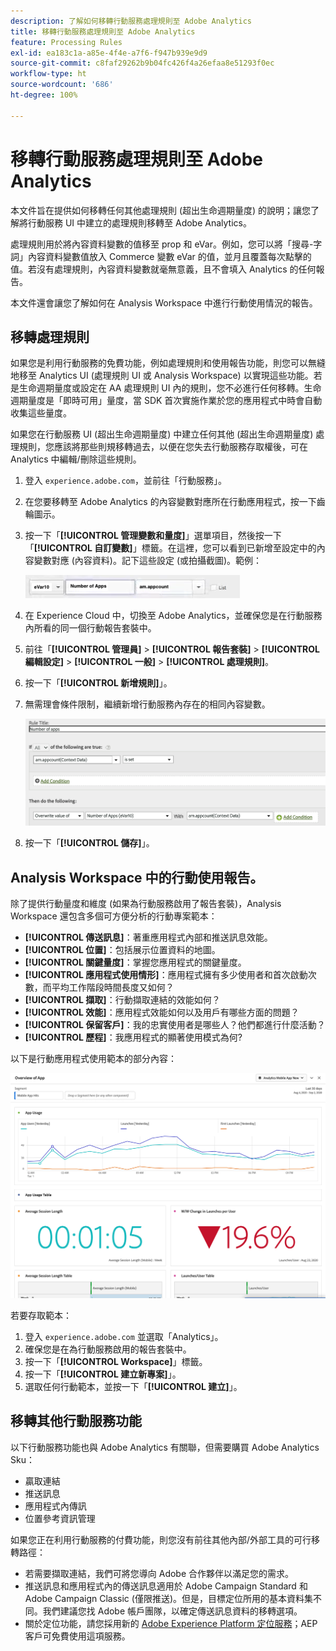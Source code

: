 ```yaml
---
description: 了解如何移轉行動服務處理規則至 Adobe Analytics
title: 移轉行動服務處理規則至 Adobe Analytics
feature: Processing Rules
exl-id: ea183c1a-a85e-4f4e-a7f6-f947b939e9d9
source-git-commit: c8faf29262b9b04fc426f4a26efaa8e51293f0ec
workflow-type: ht
source-wordcount: '686'
ht-degree: 100%

---
```


# 移轉行動服務處理規則至 Adobe Analytics

本文件旨在提供如何移轉任何其他處理規則 (超出生命週期量度) 的說明；讓您了解將行動服務 UI 中建立的處理規則移轉至 Adobe Analytics。

處理規則用於將內容資料變數的值移至 prop 和 eVar。例如，您可以將「搜尋-字詞」內容資料變數值放入 Commerce 變數 eVar 的值，並月且覆蓋每次點擊的值。若沒有處理規則，內容資料變數就毫無意義，且不會填入 Analytics 的任何報告。

本文件還會讓您了解如何在 Analysis Workspace 中進行行動使用情況的報告。

## 移轉處理規則

如果您是利用行動服務的免費功能，例如處理規則和使用報告功能，則您可以無縫地移至 Analytics UI (處理規則 UI 或 Analysis Workspace) 以實現這些功能。若是生命週期量度或設定在 AA 處理規則 UI 內的規則，您不必進行任何移轉。生命週期量度是「即時可用」量度，當 SDK 首次實施作業於您的應用程式中時會自動收集這些量度。

如果您在行動服務 UI (超出生命週期量度) 中建立任何其他 (超出生命週期量度) 處理規則，您應該將那些則規移轉過去，以便在您失去行動服務存取權後，可在 Analytics 中編輯/刪除這些規則。

1. 登入 `experience.adobe.com`，並前往「行動服務」。
1. 在您要移轉至 Adobe Analytics 的內容變數對應所在行動應用程式，按一下齒輪圖示。
1. 按一下「**[!UICONTROL 管理變數和量度]**」選單項目，然後按一下「**[!UICONTROL 自訂變數]**」標籤。在這裡，您可以看到已新增至設定中的內容變數對應 (內容資料)。記下這些設定 (或拍攝截圖)。範例：

   ![內容變數](assets/context-var.png)

1. 在 Experience Cloud 中，切換至 Adobe Analytics，並確保您是在行動服務內所看的同一個行動報告套裝中。
1. 前往「**[!UICONTROL 管理員]** > **[!UICONTROL 報告套裝]** > **[!UICONTROL 編輯設定]** > **[!UICONTROL 一般]** > **[!UICONTROL 處理規則]**。
1. 按一下「**[!UICONTROL 新增規則]**」。
1. 無需理會條件限制，繼續新增行動服務內存在的相同內容變數。

   ![處理規則](assets/proc-rule.png)

1. 按一下「**[!UICONTROL 儲存]**」。

## Analysis Workspace 中的行動使用報告。

除了提供行動量度和維度 (如果為行動服務啟用了報告套裝)，Analysis Workspace 還包含多個可方便分析的行動專案範本：

* **[!UICONTROL 傳送訊息]**：著重應用程式內部和推送訊息效能。
* **[!UICONTROL 位置]**：包括展示位置資料的地圖。
* **[!UICONTROL 關鍵量度]**：掌握您應用程式的關鍵量度。
* **[!UICONTROL 應用程式使用情形]**：應用程式擁有多少使用者和首次啟動次數，而平均工作階段時間長度又如何？
* **[!UICONTROL 擷取]**：行動擷取連結的效能如何？
* **[!UICONTROL 效能]**：應用程式效能如何以及用戶有哪些方面的問題？
* **[!UICONTROL 保留客戶]**：我的忠實使用者是哪些人？他們都進行什麼活動？
* **[!UICONTROL 歷程]**：我應用程式的顯著使用模式為何?

以下是行動應用程式使用範本的部分內容：

![行動應用程式使用情形](assets/mobile-app-usage.png)

若要存取範本：

1. 登入 `experience.adobe.com` 並選取「Analytics」。
1. 確保您是在為行動服務啟用的報告套裝中。
1. 按一下「**[!UICONTROL Workspace]**」標籤。
1. 按一下「**[!UICONTROL 建立新專案]**」。
1. 選取任何行動範本，並按一下「**[!UICONTROL 建立]**」。

## 移轉其他行動服務功能

以下行動服務功能也與 Adobe Analytics 有關聯，但需要購買 Adobe Analytics Sku：

* 贏取連結
* 推送訊息
* 應用程式內傳訊
* 位置參考資訊管理

如果您正在利用行動服務的付費功能，則您沒有前往其他內部/外部工具的可行移轉路徑：

* 若需要擷取連結，我們可將您導向 Adobe 合作夥伴以滿足您的需求。
* 推送訊息和應用程式內的傳送訊息適用於 Adobe Campaign Standard 和 Adobe Campaign Classic (僅限推送)。但是，目標定位所用的基本資料集不同。我們建議您找 Adobe 帳戶團隊，以確定傳送訊息資料的移轉選項。
* 關於定位功能，請您採用新的 [Adobe Experience Platform 定位服務](https://www.adobe.com/experience-platform/location-service.html)；AEP 客戶可免費使用這項服務。
